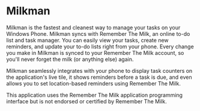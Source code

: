 Milkman
=======

Milkman is the fastest and cleanest way to manage your tasks on your Windows Phone. Milkman syncs with Remember The Milk, an online to-do list and task manager. You can easily view your tasks, create new reminders, and update your to-do lists right from your phone. Every change you make in Milkman is synced to your Remember The Milk account, so you'll never forget the milk (or anything else) again.

Milkman seamlessly integrates with your phone to display task counters on the application's live tile, it shows reminders before a task is due, and even allows you to set location-based reminders using Remember The Milk.

This application uses the Remember The Milk application programming interface but is not endorsed or certified by Remember The Milk.
